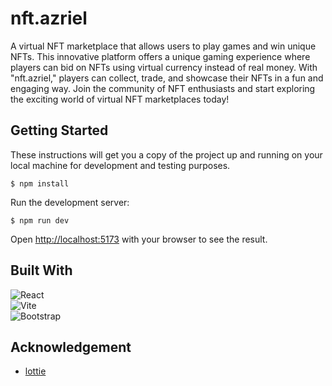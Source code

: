 # nft.azriel

A virtual NFT marketplace that allows users to play games and win unique NFTs. This innovative platform offers a unique gaming experience where players can bid on NFTs using virtual currency instead of real money. With "nft.azriel," players can collect, trade, and showcase their NFTs in a fun and engaging way. Join the community of NFT enthusiasts and start exploring the exciting world of virtual NFT marketplaces today!

## Getting Started

These instructions will get you a copy of the project up and running on your local machine for development and testing purposes.

```shell
$ npm install
```

Run the development server:
```shell
$ npm run dev
```

Open [http://localhost:5173](http://localhost:5173) with your browser to see the result.

## Built With

![React](https://img.shields.io/badge/react-%2320232a.svg?style=for-the-badge&logo=react&logoColor=%2361DAFB)<br>
![Vite](https://img.shields.io/badge/vite-%23646CFF.svg?style=for-the-badge&logo=vite&logoColor=white)<br>
![Bootstrap](https://img.shields.io/badge/bootstrap-%23563D7C.svg?style=for-the-badge&logo=bootstrap&logoColor=white)<br>

## Acknowledgement
- [lottie](https://lottiefiles.com/)